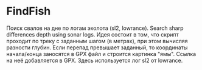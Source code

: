 # FindFish
Поиск свалов на дне по логам эхолота (sl2, lowrance). Search sharp differences depth using sonar logs.
Идея состоит в том, что скрипт проходит по треку с заданным шагом (в метрах), при этом вычисляя разности глубин. Если перепад превышает заданный, то координаты начала/конца заносятся в GPX файл и строится картинка "ямы". Ссылка на неё добавляется в GPX. Здесь используется лог sl2 от lowrance.
